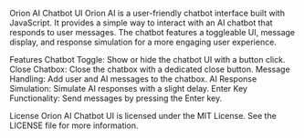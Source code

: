 Orion AI Chatbot UI
Orion AI is a user-friendly chatbot interface built with JavaScript. It provides a simple way to interact with an AI chatbot that responds to user messages. The chatbot features a toggleable UI, message display, and response simulation for a more engaging user experience.

Features
Chatbot Toggle: Show or hide the chatbot UI with a button click.
Close Chatbox: Close the chatbox with a dedicated close button.
Message Handling: Add user and AI messages to the chatbox.
AI Response Simulation: Simulate AI responses with a slight delay.
Enter Key Functionality: Send messages by pressing the Enter key.

License
Orion AI Chatbot UI is licensed under the MIT License. See the LICENSE file for more information.
